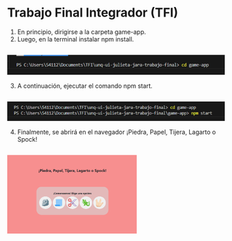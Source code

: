 # Trabajo Final Integrador (TFI) 

1. En principio, dirigirse a la carpeta game-app.
2. Luego, en la terminal instalar npm install.

<p style="float: left;">
  <img src="game-app/src/images/readme1.png" />
</p>

3. A continuación, ejecutar el comando npm start.

<p style="float: left;">
  <img src="game-app/src/images/readme2.png" />
</p>

4. Finalmente, se abrirá en el navegador ¡Piedra, Papel, Tijera, Lagarto o Spock!

<p style="float: left;">
  <img src="game-app/src/images/readme3.png" width="300" />
</p>
